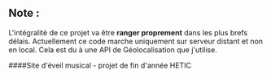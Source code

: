 Note :
-
L'intégralité de ce projet va être **ranger proprement** dans les plus brefs délais. Actuellement ce code marche uniquement sur serveur distant et non en local.
Cela est du à une API de Géolocalisation que j'utilise.

####Site d'éveil musical - projet de fin d'année HETIC
